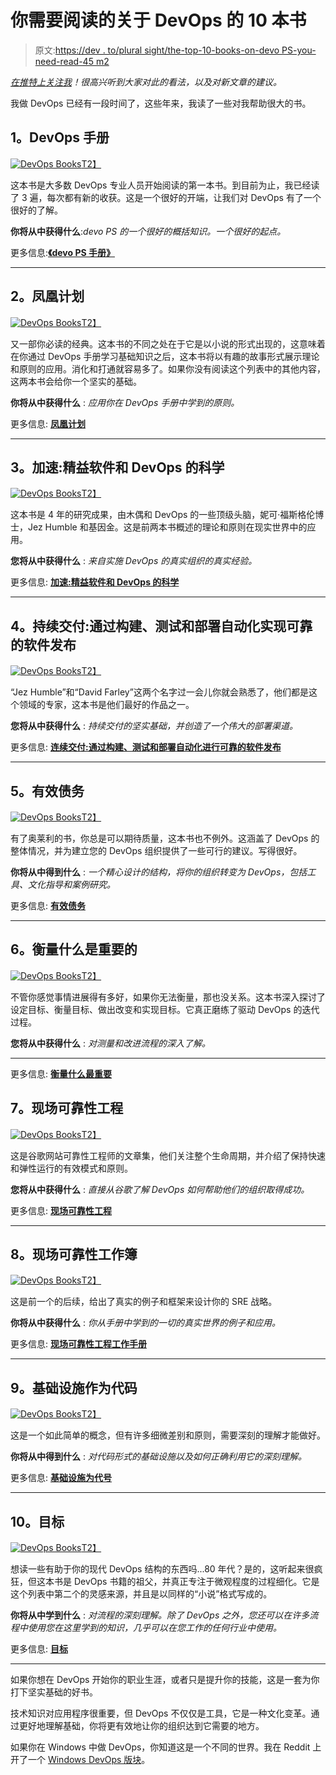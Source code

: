 # 你需要阅读的关于 DevOps 的 10 本书

> 原文:[https://dev . to/plural sight/the-top-10-books-on-devo PS-you-need-read-45 m2](https://dev.to/pluralsight/the-top-10-books-on-devops-you-need-to-read-45m2)

*[在推特上关注我](http://bit.ly/2JWE2uV)！很高兴听到大家对此的看法，以及对新文章的建议。*

我做 DevOps 已经有一段时间了，这些年来，我读了一些对我帮助很大的书。

## [](#1-the-devops-handbook)1。DevOps 手册

[![DevOps Books](../Images/91213bdb622068eb5ff338901c4f3f94.png)T2】](https://amzn.to/33aHACo)

这本书是大多数 DevOps 专业人员开始阅读的第一本书。到目前为止，我已经读了 3 遍，每次都有新的收获。这是一个很好的开端，让我们对 DevOps 有了一个很好的了解。

**你将从中获得什么**:*devo PS 的一个很好的概括知识。一个很好的起点。*

更多信息:**[《devo PS 手册》](https://amzn.to/33aHACo)**

* * *

## [](#2-the-phoenix-project)2。凤凰计划

[![DevOps Books](../Images/45e3d778dbf3ec6ad837ba60f715acf3.png)T2】](https://amzn.to/2YFAlz9)

又一部你必读的经典。这本书的不同之处在于它是以小说的形式出现的，这意味着在你通过 DevOps 手册学习基础知识之后，这本书将以有趣的故事形式展示理论和原则的应用。消化和打通就容易多了。如果你没有阅读这个列表中的其他内容，这两本书会给你一个坚实的基础。

**你将从中获得什么** : *应用你在 DevOps 手册中学到的原则。*

更多信息: **[凤凰计划](https://amzn.to/2YFAlz9)**

* * *

## [](#3-accelerate-the-science-of-lean-software-and-devops)3。加速:精益软件和 DevOps 的科学

[![DevOps Books](../Images/08f5cc4a8d327ef055926af0e666c474.png)T2】](https://amzn.to/2ODOCwx)

这本书是 4 年的研究成果，由木偶和 DevOps 的一些顶级头脑，妮可·福斯格伦博士，Jez Humble 和基因金。这是前两本书概述的理论和原则在现实世界中的应用。

**您将从中获得什么** : *来自实施 DevOps 的真实组织的真实经验。*

更多信息: **[加速:精益软件和 DevOps 的科学](https://amzn.to/2ODOCwx)**

* * *

## [](#4-continuous-delivery-reliable-software-releases-through-build-test-and-deployment-automation)4。持续交付:通过构建、测试和部署自动化实现可靠的软件发布

[![DevOps Books](../Images/003f2156d7d267ae77aff153ea40b90b.png)T2】](https://amzn.to/2yBF9e7)

“Jez Humble”和“David Farley”这两个名字过一会儿你就会熟悉了，他们都是这个领域的专家，这本书是他们最好的作品之一。

**您将从中获得什么** : *持续交付的坚实基础，并创造了一个伟大的部署渠道。*

更多信息: **[连续交付:通过构建、测试和部署自动化进行可靠的软件发布](https://amzn.to/2yBF9e7)**

* * *

## [](#5-effective-devops)5。有效债务

[![DevOps Books](../Images/714b3417ea7f3426975987d5860363fd.png)T2】](https://oreil.ly/2GJH9p4)

有了奥莱利的书，你总是可以期待质量，这本书也不例外。这涵盖了 DevOps 的整体情况，并为建立您的 DevOps 组织提供了一些可行的建议。写得很好。

**你将从中得到什么** : *一个精心设计的结构，将你的组织转变为 DevOps，包括工具、文化指导和案例研究。*

更多信息: **[有效债务](https://oreil.ly/2GJH9p4)**

* * *

## [](#6-measure-what-matters)6。衡量什么是重要的

[![DevOps Books](../Images/9d1cb074d0df55dda4aa2115753b0944.png)T2】](http://bit.ly/2ODzejF)

不管你感觉事情进展得有多好，如果你无法衡量，那也没关系。这本书深入探讨了设定目标、衡量目标、做出改变和实现目标。它真正磨练了驱动 DevOps 的迭代过程。

**您将从中获得什么** : *对测量和改进流程的深入了解。*

* * *

更多信息: **[衡量什么最重要](http://bit.ly/2ODzejF)**

## [](#7-site-reliability-engineering)7。现场可靠性工程

[![DevOps Books](../Images/41fad5fdb02e8bf13a042077aa8c9419.png)T2】](https://amzn.to/2YK1i4N)

这是谷歌网站可靠性工程师的文章集，他们关注整个生命周期，并介绍了保持快速和弹性运行的有效模式和原则。

**您将从中获得什么** : *直接从谷歌了解 DevOps 如何帮助他们的组织取得成功。*

更多信息: **[现场可靠性工程](https://amzn.to/2YK1i4N)**

* * *

## [](#8-site-reliability-workbook)8。现场可靠性工作簿

[![DevOps Books](../Images/bdfcb14c3398e3045eb6ecd8cbecc8fb.png)T2】](https://amzn.to/2KjoRvK)

这是前一个的后续，给出了真实的例子和框架来设计你的 SRE 战略。

**你将从中获得什么** : *你从手册中学到的一切的真实世界的例子和应用。*

更多信息: **[现场可靠性工程工作手册](https://amzn.to/2KjoRvK)**

* * *

## [](#9-infrastructure-as-code)9。基础设施作为代码

[![DevOps Books](../Images/8a7c4fbb51848aac0fe8c5b25a59ae12.png)T2】](https://amzn.to/2GM6EGn)

这是一个如此简单的概念，但有许多细微差别和原则，需要深刻的理解才能做好。

**你将从中得到什么** : *对代码形式的基础设施以及如何正确利用它的深刻理解。*

更多信息: **[基础设施为代号](https://amzn.to/2GM6EGn)**

* * *

## [](#10-the-goal)10。目标

[![DevOps Books](../Images/65b25b9365c671e24c8bbfc29992c97b.png)T2】](https://amzn.to/2YJM5Vk)

想读一些有助于你的现代 DevOps 结构的东西吗...80 年代？是的，这听起来很疯狂，但这本书是 DevOps 书籍的祖父，并真正专注于微观程度的过程细化。它是这个列表中第二个的灵感来源，并且是以同样的“小说”格式写成的。

**你将从中学到什么** : *对流程的深刻理解。除了 DevOps 之外，您还可以在许多流程中使用您在这里学到的知识，几乎可以在您工作的任何行业中使用。*

更多信息: **[目标](https://amzn.to/2YJM5Vk)**

* * *

如果你想在 DevOps 开始你的职业生涯，或者只是提升你的技能，这是一套为你打下坚实基础的好书。

技术知识对应用程序很重要，但 DevOps 不仅仅是工具，它是一种文化变革。通过更好地理解基础，你将更有效地让你的组织达到它需要的地方。

如果你在 Windows 中做 DevOps，你知道这是一个不同的世界。我在 Reddit 上开了一个 [Windows DevOps 版块](http://bit.ly/2kQdmmX)。